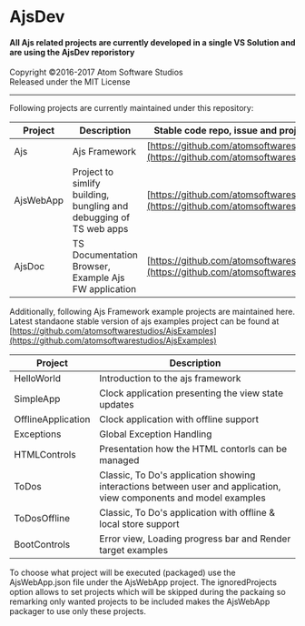 # AjsDev
#### All Ajs related projects are currently developed in a single VS Solution and are using the AjsDev reporistory

Copyright &copy;2016-2017 Atom Software Studios<br>
Released under the MIT License

---

Following projects are currently maintained under this repository:

Project           | Description                                                        | Stable code  repo, issue and project management
----------------- | ------------------------------------------------------------------ | ---------------------------------------------------------------------------------
Ajs               | Ajs Framework                                                      | [https://github.com/atomsoftwarestudios/Ajs](https://github.com/atomsoftwarestudios/Ajs)
AjsWebApp         | Project to simlify building, bungling and debugging of TS web apps | [https://github.com/atomsoftwarestudios/AjsWebApp](https://github.com/atomsoftwarestudios/AjsWebApp)
AjsDoc            | TS Documentation Browser, Example Ajs FW application               | [https://github.com/atomsoftwarestudios/AjsDoc](https://github.com/atomsoftwarestudios/AjsDoc)

Additionally, following Ajs Framework example projects are maintained here.
Latest standaone stable version of ajs examples project can be found at [https://github.com/atomsoftwarestudios/AjsExamples](https://github.com/atomsoftwarestudios/AjsExamples)

Project            | Description                                                        
------------------ | ------------------------------------------------------------------ 
HelloWorld         | Introduction to the ajs framework
SimpleApp          | Clock application presenting the view state updates
OfflineApplication | Clock application with offline support
Exceptions         | Global Exception Handling
HTMLControls       | Presentation how the HTML contorls can be managed
ToDos              | Classic, To Do's application showing interactions between user and application, view components and model examples
ToDosOffline       | Classic, To Do's application with offline & local store support
BootControls       | Error view, Loading progress bar and Render target examples

To choose what project will be executed (packaged) use the AjsWebApp.json file under the AjsWebApp project. The
ignoredProjects option allows to set projects which will be skipped during the packaing so remarking only wanted projects
to be included makes the AjsWebApp packager to use only these projects.